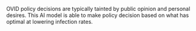 OVID policy decisions are typically tainted by public opinion and personal desires. This AI model is able to make policy decision based on what has optimal at lowering infection rates.
